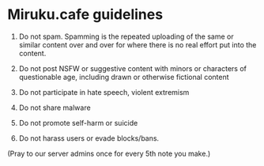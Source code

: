 # Miruku.cafe guidelines

1. Do not spam. Spamming is the repeated uploading of the same or similar content over and over for where there is no real effort put into the content.

2. Do not post NSFW or suggestive content with minors or characters of questionable age, including drawn or otherwise fictional content

3. Do not participate in hate speech, violent extremism
 
4. Do not share malware

5. Do not promote self-harm or suicide

6. Do not harass users or evade blocks/bans.

(Pray to our server admins once for every 5th note you make.)
